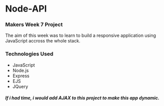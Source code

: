 # Node-API

### Makers Week 7 Project 

The aim of this week was to learn to build a responsive application using JavaScript accross the whole stack.

### Technologies Used

- JavaScript
- Node.js
- Express
- EJS
- JQuery

##### If i had time, i would add AJAX to this project to make this app dynamic.
